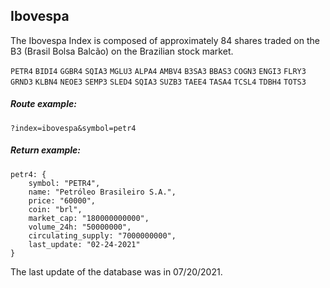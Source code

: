 ## Ibovespa
The Ibovespa Index is composed of approximately 84 shares traded on the B3 (Brasil Bolsa Balcão) on the Brazilian stock market.

`PETR4` `BIDI4` `GGBR4` `SQIA3` `MGLU3` `ALPA4` `AMBV4` `B3SA3` `BBAS3` `COGN3` `ENGI3` `FLRY3` `GRND3` `KLBN4` `NEOE3` `SEMP3` `SLED4` `SQIA3` `SUZB3` `TAEE4` `TASA4` `TCSL4` `TDBH4` `TOTS3`

##### Route example: 
```
?index=ibovespa&symbol=petr4
```

##### Return example: 
```
petr4: {
    symbol: "PETR4",
    name: "Petróleo Brasileiro S.A.",
    price: "60000",
    coin: "brl",
    market_cap: "180000000000",
    volume_24h: "50000000",
    circulating_supply: "7000000000",
    last_update: "02-24-2021"
}
```

The last update of the database was in 07/20/2021.